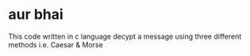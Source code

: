 # aur bhai

This code written in c language decypt a message using three different methods i.e. Caesar &amp; Morse

